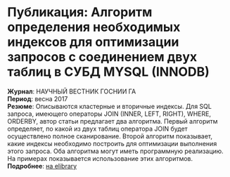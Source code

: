 # Публикация: Алгоритм определения необходимых индексов для оптимизации запросов с соединением двух таблиц в СУБД MYSQL (INNODB)

**Журнал**: НАУЧНЫЙ ВЕСТНИК ГОСНИИ ГА  
**Период**: весна 2017  
**Резюме**:
Описываются кластерные и вторичные индексы. 
Для SQL запроса, имеющего операторы JOIN (INNER, LEFT, RIGHT), WHERE, ORDERBY, автор статьи предлагает два алгоритма. 
Первый алгоритм определяет, по какой из двух таблиц оператора JOIN будет осуществлено полное сканирование. 
Второй алгоритм показывает, какие индексы необходимо построить для оптимизации выполнения этого запроса. 
Оба алгоритма могут иметь программную реализацию. На примерах показывается использование этих алгоритмов.  
**Подробнее**: [на elibrary](https://elibrary.ru/item.asp?id=28968652)  
